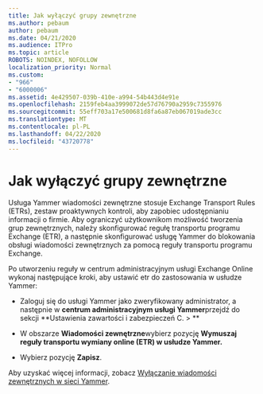 ```yaml
---
title: Jak wyłączyć grupy zewnętrzne
ms.author: pebaum
author: pebaum
ms.date: 04/21/2020
ms.audience: ITPro
ms.topic: article
ROBOTS: NOINDEX, NOFOLLOW
localization_priority: Normal
ms.custom:
- "966"
- "6000006"
ms.assetid: 4e429507-039b-410e-a994-54b443d4e91e
ms.openlocfilehash: 2159feb4aa3999072de57d76790a2959c7355976
ms.sourcegitcommit: 55eff703a17e500681d8fa6a87eb067019ade3cc
ms.translationtype: MT
ms.contentlocale: pl-PL
ms.lasthandoff: 04/22/2020
ms.locfileid: "43720778"
---
```

# <a name="how-to-disable-external-groups"></a>Jak wyłączyć grupy zewnętrzne

Usługa Yammer wiadomości zewnętrzne stosuje Exchange Transport Rules (ETRs), zestaw proaktywnych kontroli, aby zapobiec udostępnianiu informacji o firmie. Aby ograniczyć użytkownikom możliwość tworzenia grup zewnętrznych, należy skonfigurować regułę transportu programu Exchange (ETR), a następnie skonfigurować usługę Yammer do blokowania obsługi wiadomości zewnętrznych za pomocą reguły transportu programu Exchange.
  
Po utworzeniu reguły w centrum administracyjnym usługi Exchange Online wykonaj następujące kroki, aby ustawić etr do zastosowania w usłudze Yammer:
  
- Zaloguj się do usługi Yammer jako zweryfikowany administrator, a następnie w **centrum administracyjnym usługi Yammer**przejdź do sekcji **Ustawienia zawartości i zabezpieczeń C. \> **

- W obszarze **Wiadomości zewnętrzne**wybierz pozycję **Wymuszaj reguły transportu wymiany online (ETR) w usłudze Yammer.**

- Wybierz pozycję **Zapisz**.

Aby uzyskać więcej informacji, zobacz [Wyłączanie wiadomości zewnętrznych w sieci Yammer](https://docs.microsoft.com/yammer/work-with-external-users/disable-external-messaging).
  